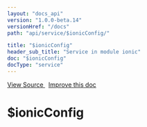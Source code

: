 ```yaml
---
layout: "docs_api"
version: "1.0.0-beta.14"
versionHref: "/docs"
path: "api/service/$ionicConfig/"

title: "$ionicConfig"
header_sub_title: "Service in module ionic"
doc: "$ionicConfig"
docType: "service"
---
```


<div class="improve-docs">
  <a href='https://github.com/driftyco/ionic-v1/blob/master/js/angular/service/ionicConfig.js#L560'>
    View Source
  </a>
  &nbsp;
  <a href='http://github.com/driftyco/ionic/edit/master/js/angular/service/ionicConfig.js#L560'>
    Improve this doc
  </a>
</div>




<h1 class="api-title">

  $ionicConfig



</h1>
















  

  
  
  






